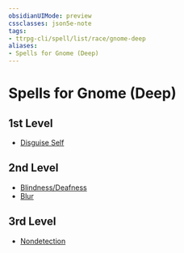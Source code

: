 ```yaml
---
obsidianUIMode: preview
cssclasses: json5e-note
tags:
- ttrpg-cli/spell/list/race/gnome-deep
aliases:
- Spells for Gnome (Deep)
---
```

# Spells for Gnome (Deep)

## 1st Level

- [Disguise Self](/3-Mechanics/CLI/spells/disguise-self-xphb.md "XPHB") 

## 2nd Level

- [Blindness/Deafness](/3-Mechanics/CLI/spells/blindness-deafness-xphb.md "XPHB") 
- [Blur](/3-Mechanics/CLI/spells/blur-xphb.md "XPHB") 

## 3rd Level

- [Nondetection](/3-Mechanics/CLI/spells/nondetection-xphb.md "XPHB")